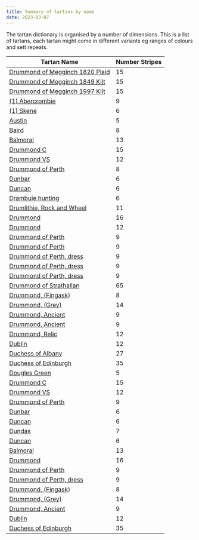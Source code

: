 ```yaml
---
title: Summary of tartans by name
date: 2023-03-07
---
```


The tartan dictionary is organised by a number of dimensions.  This is a list of tartans, each tartan might come in different variants eg ranges of colours and sett repeats.


| Tartan Name   | Number Stripes | 
|---------------|--------------|
|[Drummond of Megginch 1820 Plaid](/tartans/r/26/db2/r6/db6/r126/lb6/r6/db38/r6/g6/r6/g130/r19/db6/r/18/)| 15 | 
|[Drummond of Megginch 1849 Kilt](/tartans/r/14/db2/r4/db4/r70/lb4/r4/db20/r4/g4/r4/g74/r6/db4/r/12/)| 15 | 
|[Drummond of Megginch 1997 Kilt](/tartans/dr/12/dn2/dr4/dn4/dr62/lb4/dr4/dn20/dr4/n4/dr4/n64/dr6/dn4/dr/14/)| 15 | 
|[(1) Abercrombie](/tartans/lp/27/w2/lp14/k14/n4/k4/n4/k4/n/27/)| 9 | 
|[(1) Skene](/tartans/b/48/k8/r6/g48/k8/lg/6/)| 6 | 
|[Austin](/tartans/db/4/k4/db4/g9/k/2/)| 5 | 
|[Baird](/tartans/db/6/k4/db16/k16/g16/p2/g2/p/6/)| 8 | 
|[Balmoral](/tartans/na/8/r4/na22/n4/k4/na2/n2/na2/n8/na4/k2/na2/r/2/)| 13 | 
|[Drummond C](/tartans/r/6/db2/r2/db2/r12/n2/r2/k4/r2/g2/r2/g12/r2/k2/r/6/)| 15 | 
|[Drummond VS](/tartans/g/8/r2/g2/r56/g16/k2/g2/k2/g36/r2/g2/r/8/)| 12 | 
|[Drummond of Perth](/tartans/n/10/db6/r16/g32/y2/db6/n2/r/72/)| 8 | 
|[Dunbar](/tartans/r/12/g42/k16/r56/g2/r/8/)| 6 | 
|[Duncan](/tartans/k/4/g21/n3/g21/db21/r/4/)| 6 | 
|[Drambuie hunting](/tartans/lg/6/k5/r4/k48/dr36/lt/6/)| 6 | 
|[Drumlithie, Rock and Wheel](/tartans/r/4/dr4/p6/r30/p40/g38/p6/r30/dr4/p6/r/4/)| 11 | 
|[Drummond](/tartans/b/4/r12/b4/r6/g48/r4/g4/r4/b18/r4/ba4/r56/b4/r4/b2/r/12/)| 16 | 
|[Drummond](/tartans/b/48/r14/g14/r78/b8/r4/b4/r10/g84/r14/b12/r/14/)| 12 | 
|[Drummond of Perth](/tartans/ln/4/b8/k8/r20/g42/ln4/k8/y4/r/102/)| 9 | 
|[Drummond of Perth](/tartans/ln/2/ba4/b6/r16/g32/y2/b6/ln2/r/72/)| 9 | 
|[Drummond of Perth, dress](/tartans/ln/2/n10/k10/r10/ln30/n2/k4/y2/r/80/)| 9 | 
|[Drummond of Perth, dress](/tartans/ln/6/n14/na12/r20/ln50/n6/na12/y6/r/134/)| 9 | 
|[Drummond of Perth, dress](/tartans/ln/6/b14/n14/r20/ln48/b6/n14/y6/r/82/)| 9 | 
|[Drummond of Strathallan](/tartans/ln/6/g10/y6/k6/r10/ln6/r10/ln6/r10/k6/y6/g26/k6/g26/k6/g26/y6/k6/r10/ln6/r10/ln6/r10/k26/ln2/b6/ln2/k26/y16/g10/y6/g10/y16/b6/r6/k6/r26/ln2/b2/ln2/r26/ln2/b2/ln2/r26/k6/r6/b6/y6/g10/ln6/g10/y6/k10/r10/ln6/r10/k6/y16/g10/y16/k6/r6/k6/r/6/)| 65 | 
|[Drummond, (Fingask)](/tartans/ln/2/ba6/b6/r12/g24/y2/b6/r/44/)| 8 | 
|[Drummond, (Grey)](/tartans/k/8/na4/k4/n28/na4/k4/na4/k8/n4/k32/na4/k4/na2/k/8/)| 14 | 
|[Drummond, Ancient](/tartans/ln/2/b2/k2/r4/g14/b2/k4/y2/r/38/)| 9 | 
|[Drummond, Ancient](/tartans/ln/2/ba6/b6/r12/g26/ln2/b6/y2/r/76/)| 9 | 
|[Drummond, Relic](/tartans/r/16/b6/k8/y4/k2/ln8/k2/g26/y2/k16/ln2/r/52/)| 12 | 
|[Dublin](/tartans/g/6/dra6/g6/dra32/g6/dra6/g6/dr10/g36/r4/g16/r/6/)| 12 | 
|[Duchess of Albany](/tartans/r/4/b28/k16/g4/k2/g4/k2/g8/k2/g4/k2/g4/b8/g4/b8/g4/k2/g4/k2/g8/k2/g4/k2/g4/k16/b28/y/4/)| 27 | 
|[Duchess of Edinburgh](/tartans/ba/24/k8/r8/k8/y4/k10/b8/k16/b20/k8/g64/r8/g64/ba16/k16/y4/k4/ln4/k4/g24/r16/k4/r10/ln4/r10/k4/r16/g24/k4/ln4/k4/y4/k16/ba16/r/24/)| 35 | 
|[Dougles Green](/tartans/k/8/b4/dg16/db16/n/2/)| 5 | 
|[Drummond C](/tartans/dr/6/db2/dr2/db2/dr12/n2/dr2/k4/dr2/dg2/dr2/dg12/dr2/k2/dr/6/)| 15 | 
|[Drummond VS](/tartans/dg/8/dr2/dg2/dr56/dg16/k2/dg2/k2/dg36/dr2/dg2/dr/8/)| 12 | 
|[Drummond of Perth](/tartans/dr/72/n2/db6/lg2/dg32/dr16/db6/b4/n/2/)| 9 | 
|[Dunbar](/tartans/dr/12/dg42/k16/dr56/k2/dr/8/)| 6 | 
|[Duncan](/tartans/dr/8/db42/dg42/n6/dg42/k/8/)| 6 | 
|[Dundas](/tartans/k/8/db32/k24/dg48/dr2/dg4/k/4/)| 7 | 
|[Duncan](/tartans/dr/4/db21/dg21/n3/dg21/k/4/)| 6 | 
|[Balmoral](/tartans/na/8/r4/na22/n4/k4/na2/n2/na2/n8/na4/k2/na2/r/2/)| 13 | 
|[Drummond](/tartans/b/4/r12/b4/r6/g48/r4/g4/r4/b18/r4/ba4/r56/b4/r4/b2/r/12/)| 16 | 
|[Drummond of Perth](/tartans/ln/2/ba4/b6/r16/g32/y2/b6/ln2/r/72/)| 9 | 
|[Drummond of Perth, dress](/tartans/ln/6/n14/na12/r20/ln50/n6/na12/y6/r/134/)| 9 | 
|[Drummond, (Fingask)](/tartans/ln/2/ba6/b6/r12/g24/y2/b6/r/44/)| 8 | 
|[Drummond, (Grey)](/tartans/k/8/na4/k4/n28/na4/k4/na4/k8/n4/k32/na4/k4/na2/k/8/)| 14 | 
|[Drummond, Ancient](/tartans/ln/2/ba6/b6/r12/g26/ln2/b6/y2/r/76/)| 9 | 
|[Dublin](/tartans/g/6/dra6/g6/dra32/g6/dra6/g6/dr10/g36/r4/g16/r/6/)| 12 | 
|[Duchess of Edinburgh](/tartans/ba/24/k8/r8/k8/y4/k10/b8/k16/b20/k8/g64/r8/g64/ba16/k16/y4/k4/ln4/k4/g24/r16/k4/r10/ln4/r10/k4/r16/g24/k4/ln4/k4/y4/k16/ba16/r/24/)| 35 | 
